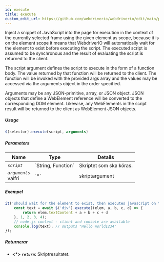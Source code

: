 ```yaml
---
id: execute
title: execute
custom_edit_url: https://github.com/webdriverio/webdriverio/edit/main/packages/webdriverio/src/commands/element/execute.ts
---
```


Inject a snippet of JavaScript into the page for execution in the context of the currently selected
frame using the given element as scope, because it is on the element scope it means that WebdriverIO will
automatically wait for the element to exist before executing the script.
The executed script is assumed to be synchronous and the result of evaluating the script is returned to
the client.

The script argument defines the script to execute in the form of a function body. The value returned by
that function will be returned to the client. The function will be invoked with the provided args array
and the values may be accessed via the arguments object in the order specified.

Arguments may be any JSON-primitive, array, or JSON object. JSON objects that define a WebElement
reference will be converted to the corresponding DOM element. Likewise, any WebElements in the script
result will be returned to the client as WebElement JSON objects.

##### Usage

```js
$(selector).execute(script, arguments)
```

##### Parameters

<table>
  <thead>
    <tr>
      <th>Name</th><th>Type</th><th>Details</th>
    </tr>
  </thead>
  <tbody>
    <tr>
      <td><code><var>script</var></code></td>
      <td>`String, Function`</td>
      <td>Skriptet som ska köras.</td>
    </tr>
    <tr>
      <td><code><var>arguments</var></code><br /><span className="label labelWarning">valfri</span></td>
      <td>`*`</td>
      <td>skriptargument</td>
    </tr>
  </tbody>
</table>

##### Exempel

```js title="execute.js"
it('should wait for the element to exist, then executes javascript on the page with the element as first argument', async () => {
    const text = await $('div').execute((elem, a, b, c, d) => {
        return elem.textContent + a + b + c + d
    }, 1, 2, 3, 4);
    // node.js context - client and console are available
    console.log(text); // outputs "Hello World1234"
});
```

##### Returnerar

- **&lt;*&gt;**
            **<code><var>return</var></code>:**              Skriptresultatet.    